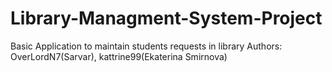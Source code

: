 # Library-Managment-System-Project
Basic Application to maintain students requests in library
Authors: OverLordN7(Sarvar), kattrine99(Ekaterina Smirnova) 
